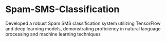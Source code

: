 # Spam-SMS-Classification
Developed a robust Spam SMS classification system utilizing TensorFlow and deep learning models, demonstrating proficiency in natural language processing and machine learning techniques
